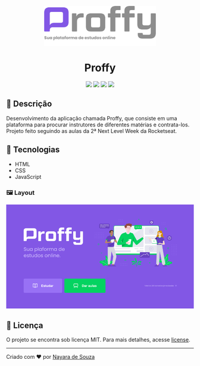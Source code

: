 
<p align='center'><img width='300' src="./images/proffy-git.png"/></p>
<h1 align='center'>Proffy</h1>
<p align='center'>
<img src="https://img.shields.io/github/repo-size/ndesouz1/nextlevelweek-proffy">
<img src="https://img.shields.io/github/languages/count/ndesouz1/nextlevelweek-proffy">
<img src="https://img.shields.io/github/last-commit/ndesouz1/nextlevelweek-proffy">
<img src="https://img.shields.io/github/license/ndesouz1/nextlevelweek-proffy">
</p>

## 🔖 Descrição
<p>Desenvolvimento da aplicação chamada Proffy, que consiste em uma plataforma para procurar instrutores de diferentes matérias e contrata-los. Projeto feito seguindo as aulas da 2ª Next Level Week da Rocketseat.<p>

## 🚀 Tecnologias
- HTML
- CSS
- JavaScript

<h3>🖼 Layout</h3>
<img src="/images/proffy-layout.PNG">

## 📝 Licença
<p>O projeto se encontra sob licença MIT. Para mais detalhes, acesse <a href='LICENSE'>license<a>.</p>

---
<p>Criado com ❤️ por <a href='https://github.com/ndesouz1/' target='_blank'>Nayara de Souza</a></p>
